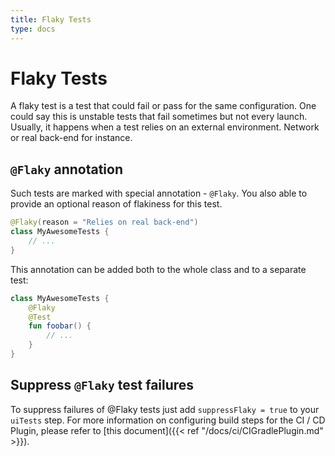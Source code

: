 ```yaml
---
title: Flaky Tests
type: docs
---
```


# Flaky Tests

A flaky test is a test that could fail or pass for the same configuration.
One could say this is unstable tests that fail sometimes but not every launch.
Usually, it happens when a test relies on an external environment. Network or real back-end for instance.

## `@Flaky` annotation

Such tests are marked with special annotation - `@Flaky`. You also able to provide an optional reason of flakiness for this test.

```kotlin
@Flaky(reason = "Relies on real back-end")
class MyAwesomeTests {
    // ...
}
```

This annotation can be added both to the whole class and to a separate test:

```kotlin
class MyAwesomeTests {
    @Flaky
    @Test
    fun foobar() {
        // ...
    }
}
```

## Suppress `@Flaky` test failures

To suppress failures of @Flaky tests just add `suppressFlaky = true` to your `uiTests` step.
For more information on configuring build steps for the CI / CD Plugin, please refer to [this document]({{< ref "/docs/ci/CIGradlePlugin.md" >}}).